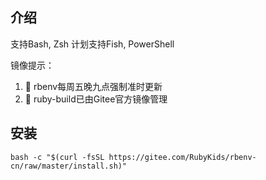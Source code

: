 ## 介绍

支持Bash, Zsh 计划支持Fish, PowerShell

镜像提示：

1. 🥳 rbenv每周五晚九点强制准时更新
2. 🥰 ruby-build已由Gitee官方镜像管理

## 安装
```shell
bash -c "$(curl -fsSL https://gitee.com/RubyKids/rbenv-cn/raw/master/install.sh)"
```